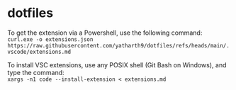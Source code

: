 # dotfiles
To get the extension via a Powershell, use the following command:\
```curl.exe -o extensions.json https://raw.githubusercontent.com/yatharth9/dotfiles/refs/heads/main/.vscode/extensions.md```

To install VSC extensions, use any POSIX shell (Git Bash on Windows), and type the command:\
```xargs -n1 code --install-extension < extensions.md```
